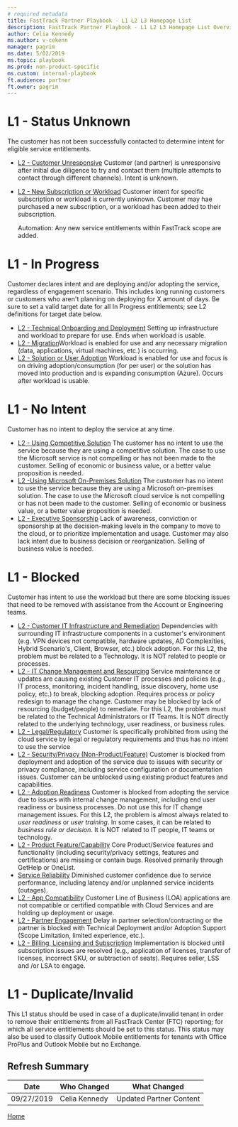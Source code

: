 ```yaml
---  
# required metadata  
title: FastTrack Partner Playbook - L1 L2 L3 Homepage List
description: FastTrack Partner Playbook - L1 L2 L3 Homepage List Overview
author: Celia Kennedy
ms.author: v-cekenn
manager: pagrim
ms.date: 5/02/2019
ms.topic: playbook
ms.prod: non-product-specific
ms.custom: internal-playbook
ft.audience: partner
ft.owner: pagrim
---
```

# L1 - Status Unknown

​The customer has not been successfully contacted to determine intent for eligible service entitlements.​

-  [L2 - Customer Unresponsive](l1l2l3-status-unknown-customer-unresponsive.md)
    Customer (and partner) is unresponsive after initial due diligence to try and contact them (multiple attempts to contact through different channels). Intent is unknown.
-  [L2 - New Subscription or Workload](l1l2l3-status-unknown-new-subscription-or-workload.md)
    Customer intent for specific subscription or workload is currently unknown. Customer may hae purchased a new subscription, or a workload has been added to their subscription.

    Automation: Any new service entitlements within FastTrack scope are added.

# L1 - In Progress

Customer declares intent and are deploying and/or adopting the service, regardless of engagement scenario. This includes long running customers or customers who aren't planning on deploying for X amount of days. Be sure​ to set a valid target date for all In Progress entitlements; see L2 definitions for target date below.

-  [L2 - Technical Onboarding and Deployment​​](l1l2l3-in-progress-technical-onboarding-deployment.md)
    Setting up infrastructure and workload to prepare for use. Ends when workload is usable.
-  [L2 - Migration](l1l2l3-in-progress-migration.md)
    ​Workload is enabled for use and any necessary migration (data, applications, virtual machines, etc.) is occurring.​
-  [L2 - Solution or User Adoption​​​​](l1l2l3-in-progress-solution-or-user-adoption.md)
    Workload is enabled for use and focus is on driving adoption/consumption (for per user) or the solution has moved into production and is expanding consumption (Azure).  Occurs after workload is usable.​

# ​L1 - No Intent​

Customer has no intent to deploy the service at any time.​

-  [​L2 - Using Competitive Solution](l1l2l3-no-intent-using-competitive-solution.md)
    The customer has no intent to use the service because they are using a competitive solution. The case to use the Microsoft service is not compelling or has not been made to the customer. Selling of economic or business value, or a better value proposition is needed.
-  [L2 - ​Using Microsoft On-Premises Solution](l1l2l3-no-intent-using-microsoft-on-premises-solution.md)
    The customer has no intent to use the service because they are using a Microsoft on-premises solution. The case to use the Microsoft cloud service is not compelling or has not been made to the customer. Selling of economic or business value, or a better value proposition is needed.
-  [L2 - Executive Sponsorship](l1l2l3-no-intent-executive-sponsorship.md)
    ​​​​​​Lack of awareness, conviction or sponsorship at the decision-making levels in the company to move to the cloud, or to prioritize implementation and usage. Customer may also lack intent due to business decision or reorganization.  Selling of business value is needed.

# L1 - Blocked​

​Customer has intent to use the workload but there are some blocking issues that need to be removed with assistance from the Account or Engineering teams.

-  [L2 - Customer IT Infrastructure and Remediation​](l1l2l3-blocked-customer-it-infrastructure-remediation.md)
    Dependencies with surrounding IT infrastructure components in a customer's environment (e.g. VPN devices not compatible, hardware updates, AD Complexities, Hybrid Scenario's, Client, Browser, etc.) block adoption.
    For this L2, the problem must be related to a Technology.  It is NOT related to people or processes.
-  [L2 - IT Change Management and Resourcing](l1l2l3-blocked-it-change-management-resourcing.md)
    Service maintenance or updates are causing existing Customer IT processes and policies (e.g., IT process, monitoring, incident handling, issue discovery, home use policy, etc.) to break, blocking adoption. Requires process or policy redesign to manage the change. Customer may be blocked by lack of resourcing (budget/people) to remediate. For this L2, the problem must be related to the Technical Administrators or IT Teams.  It is NOT directly related to the underlying technology, user readiness, or business rules.
-  [​L2 - Legal/Regulatory​​](l1l2l3-blocked-legal-regulatory.md)
    Customer is specifically prohibited from using the cloud service by legal or regulatory requirements and thus has no intent to use the service
-  [L2 - Security/Privacy (Non-Product/Feature)](l1l2l3-blocked-security-privacy-non-product-feature.md)
    Customer is blocked from deployment and adoption of the service due to issues with security or privacy compliance, including service configuration or documentation issues. Customer can be unblocked using existing product features and capabilities.  
-  [L2 - Adoption Readiness​](l1l2l3-blocked-adoption-readiness.md)
    Customer is blocked from adopting the service due to issues with internal change management, including end user readiness or business processes. Do not use this for IT change management issues. 
    For this L2, the problem is almost always related to *user readiness* or *user training*.  In some cases, it can be related to *business rule or decision*.  It is NOT related to ​IT people, IT teams or technology.
-  [L2 - Product Feature/Capability](l1l2l3-blocked-product-feature-capability.md)
    Core Product/Service features and functionality (including security/privacy settings, features and certifications) are missing or contain bugs. Resolved primarily through GetHelp or OneList.
-  [Service Reliability](l1l2l3-blocked-service-reliability.md)
    Diminished customer confidence due to service performance, including latency and/or unplanned service incidents (outages). 
-  [L2 - App Compatibility](l1l2l3-blocked-app-compatibility.md)​
    Customer Line of Business (LOA) applications are not compatible or certified compatible with Cloud Services and are holding up deployment or usage.
-  [L2 - Partner Engagement​](l1l2l3-blocked-partner-engagement.md)
    Delay in partner selection/contracting or the partner is blocked with Technical Deployment and/or Adoption Support (Scope Limitation, limited experience, etc.).​
-  [L2 - Billing, Licensing and Subscription​​](l1l2l3-blocked-billing-licensing-subscription.md)
    Implementation is blocked until subscription issues are resolved (e.g., application of licenses, transfer of licenses, incorrect SKU, or subtraction of seats). Requires seller, LSS and /or LSA to engage.

# L1 - Duplicate/Invalid

This L1 status should be used in case of a duplicate/invalid tenant in order to remove their entitlements from all FastTrack Center (FTC) reporting; for which all service entitlements should be set to this status. This status may also be used to classify Outlook Mobile entitlements for tenants with Office ProPlus and Outlook Mobile but no Exchange.

## Refresh Summary

| Date       | Who Changed       | What Changed          |
| ---------- | ----------------- | ----------------      |
|09/27/2019 | Celia Kennedy   | Updated Partner Content|

[Home](http://partner-docs.microsoft.com)
